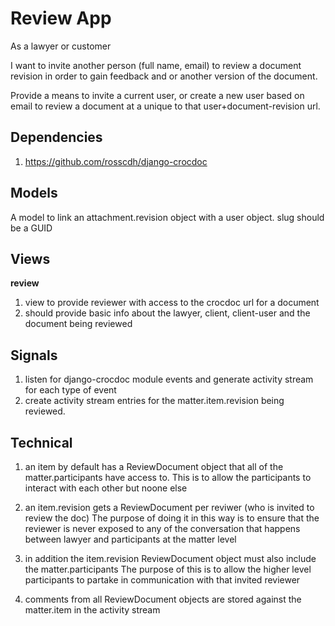 Review App
==========

As a lawyer or customer

I want to invite another person (full name, email) to review a document revision
in order to gain feedback and or another version of the document.

Provide a means to invite a current user, or create a new user based on email
to review a document at a unique to that user+document-revision url.


Dependencies
------------

1. https://github.com/rosscdh/django-crocdoc


Models
------

A model to link an attachment.revision object with a user object.
slug should be a GUID


Views
-----

__review__

1. view to provide reviewer with access to the crocdoc url for a document
2. should provide basic info about the lawyer, client, client-user and the 
document being reviewed


Signals
-------

1. listen for django-crocdoc module events and generate activity stream for each
type of event
2. create activity stream entries for the matter.item.revision being reviewed.


Technical
---------

1. an item by default has a ReviewDocument object that all of 
the matter.participants have access to. This is to allow the participants to
interact with each other but noone else

2. an item.revision gets a ReviewDocument per reviwer (who is invited to review the doc)
The purpose of doing it in this way is to ensure that the reviewer is never exposed
to any of the conversation that happens between lawyer and participants at the matter level

3. in addition the item.revision ReviewDocument object must also include the matter.participants
The purpose of this is to allow the higher level participants to partake in communication with
that invited reviewer

4. comments from all ReviewDocument objects are stored against the matter.item in the activity stream
